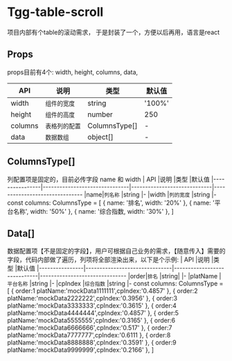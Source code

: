 # Tgg-table-scroll

项目内部有个table的滚动需求，
于是封装了一个，方便以后再用，语言是react

## Props

props目前有4个: width, height, columns, data,

|            API    |说明                          |类型                       |默认值
|----------------|-------------------------------|-----------------------------|-------------------------------
|width|`组件的宽度`            |string            |'100%'
|height          |`组件的高度`            |number            |250
|columns          |`表格列的配置`|ColumnsType[]|-
|data          |`数据数组`|object[]|-

## ColumnsType[]
列配置项是固定的，目前必传字段 name 和 width
|             API   |说明                          |类型                       |默认值
|----------------|-------------------------------|-----------------------------|-------------------------------
|name|`列名称`            |string            |-
|width          |`列的宽度`            |string            |-
    const columns: ColumnsType = [
	    { name: '排名', width: '20%' },
	    { name: '平台名称', width: '50%' },
	    { name: '综合指数, width: '30%' },
    ]
## Data[]
数据配置项【不是固定的字段】，用户可根据自己业务的需求，【随意传入】需要的字段，代码内部做了遍历，列项将全部渲染出来，以下是个示例:
|            API    |说明                          |类型                       |默认值
|----------------|-------------------------------|-----------------------------|-------------------------------
|order|`排名`            |string|            |-
|platName          |`平台名称`            |string            |-
|cpIndex          |`综合指数`            |string            |-
    const columns: ColumnsType = [
	    { order:1 platName:'mockData1111111',cpIndex:'0.4857' },
	    { order:2 platName:'mockData2222222',cpIndex:'0.3956' },
	    { order:3 platName:'mockData3333333',cpIndex:'0.3615' },
	    { order:4 platName:'mockData4444444',cpIndex:'0.4857' },
	    { order:5 platName:'mockData5555555',cpIndex:'0.3165' },
	    { order:6 platName:'mockData6666666',cpIndex:'0.517' },
	    { order:7 platName:'mockData7777777',cpIndex:'0.6111 },
	    { order:8 platName:'mockData8888888',cpIndex:'0.3591' },
	    { order:9 platName:'mockData9999999',cpIndex:'0.2166' },
    ]
